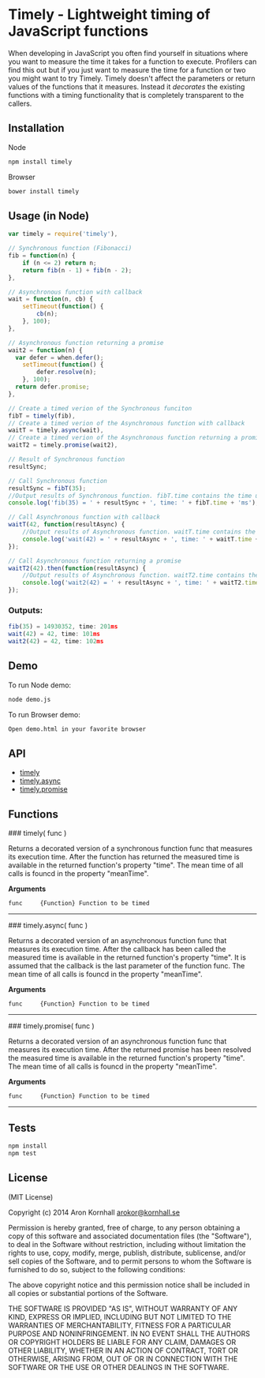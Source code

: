 # Timely - Lightweight timing of JavaScript functions

When developing in JavaScript you often find yourself in situations where you want to measure the time it takes for a function to execute. Profilers can find this out but if you just want to measure the time for a function or two you might want to try Timely. Timely doesn't affect the parameters or return values of the functions that it measures. Instead it *decorates*  the existing functions with a timing functionality that is completely transparent to the callers.

## Installation

Node

```bash
npm install timely
```

Browser

```bash
bower install timely
```

## Usage (in Node)

```js
var timely = require('timely'),

// Synchronous function (Fibonacci)
fib = function(n) {
	if (n <= 2) return n;
	return fib(n - 1) + fib(n - 2);
},

// Asynchronous function with callback
wait = function(n, cb) {
	setTimeout(function() {
		cb(n);
	}, 100);
},

// Asynchronous function returning a promise
wait2 = function(n) {
  var defer = when.defer();
	setTimeout(function() {
		defer.resolve(n);
	}, 100);
  return defer.promise;
},

// Create a timed verion of the Synchronous funciton
fibT = timely(fib),
// Create a timed verion of the Asynchronous function with callback
waitT = timely.async(wait),
// Create a timed verion of the Asynchronous function returning a promise
waitT2 = timely.promise(wait2),

// Result of Synchronous function
resultSync;

// Call Synchronous function
resultSync = fibT(35);
//Output results of Synchronous function. fibT.time contains the time used for the last call
console.log('fib(35) = ' + resultSync + ', time: ' + fibT.time + 'ms');

// Call Asynchronous function with callback
waitT(42, function(resultAsync) {
	//Output results of Asynchronous function. waitT.time contains the time used for the last call
	console.log('wait(42) = ' + resultAsync + ', time: ' + waitT.time + 'ms');
});

// Call Asynchronous function returning a promise
waitT2(42).then(function(resultAsync) {
	//Output results of Asynchronous function. waitT2.time contains the time used for the last call
	console.log('wait2(42) = ' + resultAsync + ', time: ' + waitT2.time + 'ms');
});
```
### Outputs:

```js
fib(35) = 14930352, time: 201ms
wait(42) = 42, time: 101ms
wait2(42) = 42, time: 102ms
```

## Demo
To run Node demo:

```bash
node demo.js
```
    
To run Browser demo:

```bash
Open demo.html in your favorite browser
```

## API
* [timely](#timely)
* [timely.async](#timely.async)
* [timely.promise](#timely.promise)

## Functions

<a name="timely"/>
### timely( func )
  
Returns a decorated version of a synchronous function func that measures its execution time. After the function has returned the measured time is available in the returned function's property "time". The mean time of all calls is founcd in the property "meanTime".

__Arguments__

    func     {Function} Function to be timed

---------------------------------------

<a name="timely.async"/>
### timely.async( func )
  
Returns a decorated version of an asynchronous function func that measures its execution time. After the callback has been called the measured time is available in the returned function's property "time". It is assumed that the callback is the last parameter of the function func. The mean time of all calls is founcd in the property "meanTime".

__Arguments__

    func     {Function} Function to be timed

---------------------------------------

<a name="timely.promise"/>
### timely.promise( func )
  
Returns a decorated version of an asynchronous function func that measures its execution time. After the returned promise has been resolved the measured time is available in the returned function's property "time". The mean time of all calls is founcd in the property "meanTime".

__Arguments__

    func     {Function} Function to be timed

---------------------------------------

## Tests

```bash
npm install
npm test
```

## License 
(MIT License)

Copyright (c) 2014 Aron Kornhall <arokor@kornhall.se>

Permission is hereby granted, free of charge, to any person obtaining a copy of this software and associated documentation files (the "Software"), to deal in the Software without restriction, including without limitation the rights to use, copy, modify, merge, publish, distribute, sublicense, and/or sell copies of the Software, and to permit persons to whom the Software is furnished to do so, subject to the following conditions:

The above copyright notice and this permission notice shall be included in all copies or substantial portions of the Software.

THE SOFTWARE IS PROVIDED "AS IS", WITHOUT WARRANTY OF ANY KIND, EXPRESS OR IMPLIED, INCLUDING BUT NOT LIMITED TO THE WARRANTIES OF MERCHANTABILITY, FITNESS FOR A PARTICULAR PURPOSE AND NONINFRINGEMENT. IN NO EVENT SHALL THE AUTHORS OR COPYRIGHT HOLDERS BE LIABLE FOR ANY CLAIM, DAMAGES OR OTHER LIABILITY, WHETHER IN AN ACTION OF CONTRACT, TORT OR OTHERWISE, ARISING FROM, OUT OF OR IN CONNECTION WITH THE SOFTWARE OR THE USE OR OTHER DEALINGS IN THE SOFTWARE.

